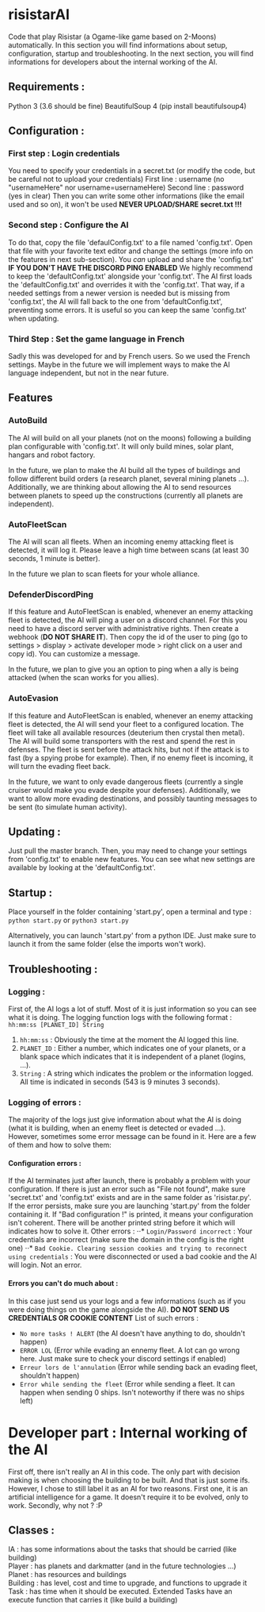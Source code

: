 # risistarAI
Code that play Risistar (a Ogame-like game based on 2-Moons) automatically.
In this section you will find informations about setup, configuration, startup and troubleshooting.
In the next section, you will find informations for developers about the internal working of the AI.

## Requirements :
Python 3 (3.6 should be fine)
BeautifulSoup 4 (pip install beautifulsoup4)

## Configuration :
### First step : Login credentials
You need to specify your credentials in a secret.txt (or modify the code, but be careful not to upload your credentials)
First line : username (no "usernameHere" nor username=usernameHere)
Second line : password (yes in clear)
Then you can write some other informations (like the email used and so on), it won't be used
**NEVER UPLOAD/SHARE secret.txt !!!**

### Second step : Configure the AI
To do that, copy the file 'defaulConfig.txt' to a file named 'config.txt'.
Open that file with your favorite text editor and change the settings (more info on the features in next sub-section).
You *can* upload and share the 'config.txt' **IF YOU DON'T HAVE THE DISCORD PING ENABLED**
We highly recommend to keep the 'defaultConfig.txt' alongside your 'config.txt'.
The AI first loads the 'defaultConfig.txt' and overrides it with the 'config.txt'.
That way, if a needed settings from a newer version is needed but is missing from 'config.txt', the AI will fall back to the one from 'defaultConfig.txt', preventing some errors. It is useful so you can keep the same 'config.txt' when updating.

### Third Step : Set the game language in French
Sadly this was developed for and by French users. So we used the French settings.
Maybe in the future we will implement ways to make the AI language independent, but not in the near future.

## Features
### AutoBuild
The AI will build on all your planets (not on the moons) following a building plan configurable with 'config.txt'.
It will only build mines, solar plant, hangars and robot factory.

In the future, we plan to make the AI build all the types of buildings and follow different build orders (a research planet, several mining planets ...).
Additionally, we are thinking about allowing the AI to send resources between planets to speed up the constructions (currently all planets are independent).

### AutoFleetScan
The AI will scan all fleets. When an incoming enemy attacking fleet is detected, it will log it.
Please leave a high time between scans (at least 30 seconds, 1 minute is better).

In the future we plan to scan fleets for your whole alliance.

### DefenderDiscordPing
If this feature and AutoFleetScan is enabled, whenever an enemy attacking fleet is detected, the AI will ping a user on a discord channel.
For this you need to have a discord server with administrative rights.
Then create a webhook (**DO NOT SHARE IT**).
Then copy the id of the user to ping (go to settings > display > activate developer mode > right click on a user and copy id).
You can customize a message.

In the future, we plan to give you an option to ping when a ally is being attacked (when the scan works for you allies).

### AutoEvasion
If this feature and AutoFleetScan is enabled, whenever an enemy attacking fleet is detected, the AI will send your fleet to a configured location.
The fleet will take all available resources (deuterium then crystal then metal).
The AI will build some transporters with the rest and spend the rest in defenses.
The fleet is sent before the attack hits, but not if the attack is to fast (by a spying probe for example).
Then, if no enemy fleet is incoming, it will turn the evading fleet back.

In the future, we want to only evade dangerous fleets (currently a single cruiser would make you evade despite your defenses).
Additionally, we want to allow more evading destinations, and possibly taunting messages to be sent (to simulate human activity).

## Updating :
Just pull the master branch. Then, you may need to change your settings from 'config.txt' to enable new features.
You can see what new settings are available by looking at the 'defaultConfig.txt'.

## Startup :
Place yourself in the folder containing 'start.py', open a terminal and type :
`python start.py`
or
`python3 start.py`

Alternatively, you can launch 'start.py' from a python IDE. Just make sure to launch it from the same folder (else the imports won't work).

## Troubleshooting :
### Logging :
First of, the AI logs a lot of stuff. Most of it is just information so you can see what it is doing.
The logging function logs with the following format :
`hh:mm:ss [PLANET_ID] String`
1. `hh:mm:ss` : Obviously the time at the moment the AI logged this line.
2. `PLANET_ID` : Either a number, which indicates one of your planets, or a blank space which indicates that it is independent of a planet (logins, ...).
3. `String` : A string which indicates the problem or the information logged. All time is indicated in seconds (543 is 9 minutes 3 seconds).

### Logging of errors :
The majority of the logs just give information about what the AI is doing (what it is building, when an enemy fleet is detected or evaded ...).
However, sometimes some error message can be found in it. Here are a few of them and how to solve them:

#### Configuration errors :
If the AI terminates just after launch, there is probably a problem with your configuration.
If there is just an error such as "File not found", make sure 'secret.txt' and 'config.txt' exists and are in the same folder as 'risistar.py'.
If the error persists, make sure you are launching 'start.py' from the folder containing it.
If "Bad configuration !" is printed, it means your configuration isn't coherent. There will be another printed string before it which will indicates how to solve it.
Other errors :
⋅⋅* `Login/Password incorrect` : Your credentials are incorrect (make sure the domain in the config is the right one)
⋅⋅* `Bad Cookie. Clearing session cookies and trying to reconnect using credentials` : You were disconnected or used a bad cookie and the AI will login. Not an error.

#### Errors you can't do much about :
In this case just send us your logs and a few informations (such as if you were doing things on the game alongside the AI).
**DO NOT SEND US CREDENTIALS OR COOKIE CONTENT**
List of such errors :
  * `No more tasks ! ALERT` (the AI doesn't have anything to do, shouldn't happen)
  * `ERROR LOL` (Error while evading an ennemy fleet. A lot can go wrong here. Just make sure to check your discord settings if enabled)
  * `Erreur lors de l'annulation` (Error while sending back an evading fleet, shouldn't happen)
  * `Error while sending the fleet` (Error while sending a fleet. It can happen when sending 0 ships. Isn't noteworthy if there was no ships left)

# Developer part : Internal working of the AI
First off, there isn't really an AI in this code. The only part with decision making is when choosing the building to be built. And that is just some ifs.
However, I chose to still label it as an AI for two reasons. First one, it is an artificial intelligence for a game. It doesn't require it to be evolved, only to work. Secondly, why not ? :P

## Classes :
IA : has some informations about the tasks that should be carried (like building)  
Player : has planets and darkmatter (and in the future technologies ...)  
Planet : has resources and buildings  
Building : has level, cost and time to upgrade, and functions to upgrade it  
Task : has time when it should be executed. Extended Tasks have an execute function that carries it (like build a building)  
